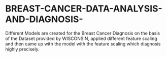 # BREAST-CANCER-DATA-ANALYSIS-AND-DIAGNOSIS-
Different Models are created for the Breast Cancer Diagnosis on the basis of the Dataset provided by WISCONSIN, applied different feature scaling and then came up with the model with the feature scaling which diagnosis highly precisely.  
